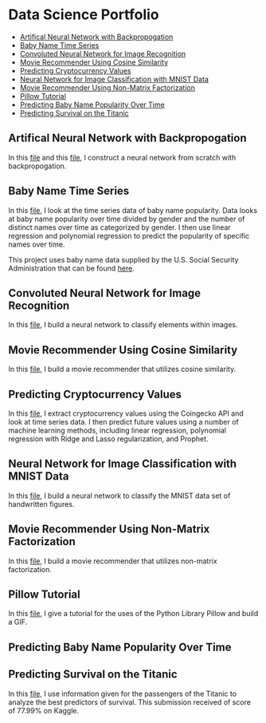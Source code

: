 # Data Science Portfolio

* [Artifical Neural Network with Backpropogation](#artifical-neural-network-with-backpropogation)<br>
* [Baby Name Time Series](#baby-name-time-series)<br>
* [Convoluted Neural Network for Image Recognition](#convoluted-neural-network-for-image-recognition)<br>
* [Movie Recommender Using Cosine Similarity](#movie-recommender-using-cosine-similarity)
* [Predicting Cryptocurrency Values](#predicting-cryptocurrency-values)
* [Neural Network for Image Classification with MNIST Data](#neural-network-for-image-classification-with-mnist-data)
* [Movie Recommender Using Non-Matrix Factorization](#movie-recommender-using-non-matrix-factorization)
* [Pillow Tutorial](#pillow-tutorial)
* [Predicting Baby Name Popularity Over Time](#predicting-baby-name-popularity-over-time)
* [Predicting Survival on the Titanic](#predicting-survival-on-the-titanic)

## Artifical Neural Network with Backpropogation

In this [file](ANN_implementation_w_backpropagation.py) and this [file](neural_network.py), I construct a neural network from scratch with backpropogation.

## Baby Name Time Series

In this [file](Baby_name_time_series.py), I look at the time series data of baby name popularity. Data looks at baby name popularity over time divided by gender and the number of distinct names over time as categorized by gender. I then use linear regression and polynomial regression to predict the popularity of specific names over time.

This project uses baby name data supplied by the U.S. Social Security Administration that can be found [here](https://www.ssa.gov/oact/babynames/limits.html).

## Convoluted Neural Network for Image Recognition

In this [file](Convoluted_NN_Image_Recognition.py), I build a neural network to classify elements within images.

## Movie Recommender Using Cosine Similarity

In this [file](Movie_Recommender_Using_Cosine_Similarity.ipynb), I build a movie recommender that utilizes cosine similarity.

## Predicting Cryptocurrency Values

In this [file](Cryptocurrency_predictions_prophet.ipynb), I extract cryptocurrency values using the Coingecko API and look at time series data. I then predict future values using a number of machine learning methods, including linear regression, polynomial regression with Ridge and Lasso regularization, and Prophet.

## Neural Network for Image Classification with MNIST Data

In this [file](MNISTData.py), I build a neural network to classify the MNIST data set of handwritten figures.

## Movie Recommender Using Non-Matrix Factorization

In this [file](Movie_Recommender_Using_NMF.py), I build a movie recommender that utilizes non-matrix factorization.

## Pillow Tutorial

In this [file](Pillow_Tutorial.ipynb), I give a tutorial for the uses of the Python Library Pillow and build a GIF.

## Predicting Baby Name Popularity Over Time

## Predicting Survival on the Titanic

In this [file](Predicting_Survival_Titanic.ipynb), I use information given for the passengers of the Titanic to analyze the best predictors of survival. This submission received of score of 77.99% on Kaggle.
